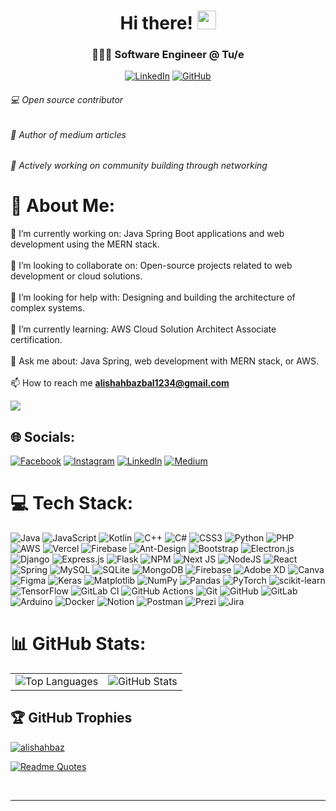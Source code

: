 <h1 align="center">Hi there! <img src="https://emojis.slackmojis.com/emojis/images/1536351075/4594/blob-wave.gif" width="30"/></h1>
<h3 align="center">🧑🏽‍💻 Software Engineer @ Tu/e</h3>

<p align="center">
	<a href="https://www.linkedin.com/in/alishahbaz659"><img src="https://img.shields.io/badge/LinkedIn--_.svg?style=social&logo=linkedin" alt="LinkedIn"></a>  
  <a href="https://github.com/alishahbaz659"><img src="https://img.shields.io/github/followers/wajahatkarim3.svg?label=GitHub&style=social" alt="GitHub"></a>  
</p>
<h6>💻 Open source contributor </h6>
<h6>📝 Author of medium articles</h6>
<h6>🎤 Actively working on community building through networking</h6>


# 💫 About Me:
🔭 I’m currently working on: Java Spring Boot applications and web development using the MERN stack.<br><br>👯 I’m looking to collaborate on: Open-source projects related to web development or cloud solutions.<br><br>🤝 I’m looking for help with: Designing and building the architecture of complex systems.<br><br>🌱 I’m currently learning: AWS Cloud Solution Architect Associate certification.<br><br>💬 Ask me about: Java Spring, web development with MERN stack, or AWS.<br><br>📫 How to reach me **alishahbazbal1234@gmail.com**



[![](https://visitcount.itsvg.in/api?id=alishahbaz659&icon=5&color=13)](https://visitcount.itsvg.in)

## 🌐 Socials:
[![Facebook](https://img.shields.io/badge/Facebook-%231877F2.svg?logo=Facebook&logoColor=white)](https://facebook.com/@alishahbaz.alishahaz) [![Instagram](https://img.shields.io/badge/Instagram-%23E4405F.svg?logo=Instagram&logoColor=white)](https://instagram.com/@ali_shahbaz_bal) [![LinkedIn](https://img.shields.io/badge/LinkedIn-%230077B5.svg?logo=linkedin&logoColor=white)](https://linkedin.com/in/@alishahbaz659) [![Medium](https://img.shields.io/badge/Medium-12100E?logo=medium&logoColor=white)](https://medium.com/@@alishahbazbal1234)

# 💻 Tech Stack:
![Java](https://img.shields.io/badge/java-%23ED8B00.svg?style=flat&logo=openjdk&logoColor=white) ![JavaScript](https://img.shields.io/badge/javascript-%23323330.svg?style=flat&logo=javascript&logoColor=%23F7DF1E) ![Kotlin](https://img.shields.io/badge/kotlin-%237F52FF.svg?style=flat&logo=kotlin&logoColor=white) ![C++](https://img.shields.io/badge/c++-%2300599C.svg?style=flat&logo=c%2B%2B&logoColor=white) ![C#](https://img.shields.io/badge/c%23-%23239120.svg?style=flat&logo=csharp&logoColor=white) ![CSS3](https://img.shields.io/badge/css3-%231572B6.svg?style=flat&logo=css3&logoColor=white) ![Python](https://img.shields.io/badge/python-3670A0?style=flat&logo=python&logoColor=ffdd54) ![PHP](https://img.shields.io/badge/php-%23777BB4.svg?style=flat&logo=php&logoColor=white) ![AWS](https://img.shields.io/badge/AWS-%23FF9900.svg?style=flat&logo=amazon-aws&logoColor=white) ![Vercel](https://img.shields.io/badge/vercel-%23000000.svg?style=flat&logo=vercel&logoColor=white) ![Firebase](https://img.shields.io/badge/firebase-%23039BE5.svg?style=flat&logo=firebase) ![Ant-Design](https://img.shields.io/badge/-AntDesign-%230170FE?style=flat&logo=ant-design&logoColor=white) ![Bootstrap](https://img.shields.io/badge/bootstrap-%238511FA.svg?style=flat&logo=bootstrap&logoColor=white) ![Electron.js](https://img.shields.io/badge/Electron-191970?style=flat&logo=Electron&logoColor=white) ![Django](https://img.shields.io/badge/django-%23092E20.svg?style=flat&logo=django&logoColor=white) ![Express.js](https://img.shields.io/badge/express.js-%23404d59.svg?style=flat&logo=express&logoColor=%2361DAFB) ![Flask](https://img.shields.io/badge/flask-%23000.svg?style=flat&logo=flask&logoColor=white) ![NPM](https://img.shields.io/badge/NPM-%23CB3837.svg?style=flat&logo=npm&logoColor=white) ![Next JS](https://img.shields.io/badge/Next-black?style=flat&logo=next.js&logoColor=white) ![NodeJS](https://img.shields.io/badge/node.js-6DA55F?style=flat&logo=node.js&logoColor=white) ![React](https://img.shields.io/badge/react-%2320232a.svg?style=flat&logo=react&logoColor=%2361DAFB) ![Spring](https://img.shields.io/badge/spring-%236DB33F.svg?style=flat&logo=spring&logoColor=white) ![MySQL](https://img.shields.io/badge/mysql-4479A1.svg?style=flat&logo=mysql&logoColor=white) ![SQLite](https://img.shields.io/badge/sqlite-%2307405e.svg?style=flat&logo=sqlite&logoColor=white) ![MongoDB](https://img.shields.io/badge/MongoDB-%234ea94b.svg?style=flat&logo=mongodb&logoColor=white) ![Firebase](https://img.shields.io/badge/firebase-a08021?style=flat&logo=firebase&logoColor=ffcd34) ![Adobe XD](https://img.shields.io/badge/Adobe%20XD-470137?style=flat&logo=Adobe%20XD&logoColor=#FF61F6) ![Canva](https://img.shields.io/badge/Canva-%2300C4CC.svg?style=flat&logo=Canva&logoColor=white) ![Figma](https://img.shields.io/badge/figma-%23F24E1E.svg?style=flat&logo=figma&logoColor=white) ![Keras](https://img.shields.io/badge/Keras-%23D00000.svg?style=flat&logo=Keras&logoColor=white) ![Matplotlib](https://img.shields.io/badge/Matplotlib-%23ffffff.svg?style=flat&logo=Matplotlib&logoColor=black) ![NumPy](https://img.shields.io/badge/numpy-%23013243.svg?style=flat&logo=numpy&logoColor=white) ![Pandas](https://img.shields.io/badge/pandas-%23150458.svg?style=flat&logo=pandas&logoColor=white) ![PyTorch](https://img.shields.io/badge/PyTorch-%23EE4C2C.svg?style=flat&logo=PyTorch&logoColor=white) ![scikit-learn](https://img.shields.io/badge/scikit--learn-%23F7931E.svg?style=flat&logo=scikit-learn&logoColor=white) ![TensorFlow](https://img.shields.io/badge/TensorFlow-%23FF6F00.svg?style=flat&logo=TensorFlow&logoColor=white) ![GitLab CI](https://img.shields.io/badge/gitlab%20CI-%23181717.svg?style=flat&logo=gitlab&logoColor=white) ![GitHub Actions](https://img.shields.io/badge/github%20actions-%232671E5.svg?style=flat&logo=githubactions&logoColor=white) ![Git](https://img.shields.io/badge/git-%23F05033.svg?style=flat&logo=git&logoColor=white) ![GitHub](https://img.shields.io/badge/github-%23121011.svg?style=flat&logo=github&logoColor=white) ![GitLab](https://img.shields.io/badge/gitlab-%23181717.svg?style=flat&logo=gitlab&logoColor=white) ![Arduino](https://img.shields.io/badge/-Arduino-00979D?style=flat&logo=Arduino&logoColor=white) ![Docker](https://img.shields.io/badge/docker-%230db7ed.svg?style=flat&logo=docker&logoColor=white) ![Notion](https://img.shields.io/badge/Notion-%23000000.svg?style=flat&logo=notion&logoColor=white) ![Postman](https://img.shields.io/badge/Postman-FF6C37?style=flat&logo=postman&logoColor=white) ![Prezi](https://img.shields.io/badge/Prezi-%23000000.svg?style=flat&logo=Prezi&logoColor=white) ![Jira](https://img.shields.io/badge/jira-%230A0FFF.svg?style=flat&logo=jira&logoColor=white)
# 📊 GitHub Stats:

<table border="0">
  <tr>
    <td>
      <img src="https://github-readme-stats.vercel.app/api/top-langs?username=alishahbaz659&show_icons=true&hide_border=true&locale=en&layout=compact" alt="Top Languages" />
    </td>
    <td>
      <img src="https://github-readme-stats.vercel.app/api?username=alishahbaz659&theme=default_repocard&hide_border=true&include_all_commits=false&count_private=false" alt="GitHub Stats" />
    </td>
  </tr>
</table>






## 🏆 GitHub Trophies
<!-- ![](https://github-profile-trophy.vercel.app/?username=alishahbaz659&theme=default&no-frame=false&no-bg=false&margin-w=4) -->
<!-- <p align="left"> <a href="https://github.com/ryo-ma/github-profile-trophy"><img src="https://github-profile-trophy.vercel.app/?username=alishahbaz659" alt="alishahbaz" /></a> </p> -->
<p align="left"> <a href="https://github.com/ryo-ma/github-profile-trophy"><img src="https://github-profile-trophy.vercel.app/?username=alishahbaz659&margin-w=15" alt="alishahbaz" /></a> </p>


<!-- ### ✍️ Random Dev Quote -->

[![Readme Quotes](https://quotes-github-readme.vercel.app/api?type=horizontal&theme=dark&hide_border=true)](https://github.com/piyushsuthar/github-readme-quotes)


&nbsp; 
&nbsp; 
&nbsp; 
&nbsp; 

<!-- ### 🔝 Top Contributed Repo -->
<!-- ![](https://github-contributor-stats.vercel.app/api?username=alishahbaz659&limit=5&theme=dark&combine_all_yearly_contributions=true) -->

---


<!-- Proudly created with GPRM ( https://gprm.itsvg.in ) -->
